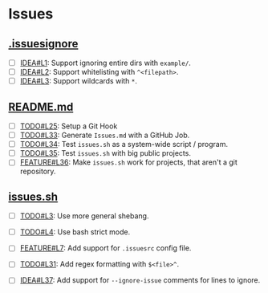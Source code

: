 # Issues

## [.issuesignore](.issuesignore)

- [ ] [IDEA#L1](.issuesignore#L1): Support ignoring entire dirs with `example/`.
- [ ] [IDEA#L2](.issuesignore#L2): Support whitelisting with `^<filepath>`.
- [ ] [IDEA#L3](.issuesignore#L3): Support wildcards with `*`.

## [README.md](README.md)

- [ ] [TODO#L25](README.md#L25): Setup a Git Hook
- [ ] [TODO#L33](README.md#L33): Generate `Issues.md` with a GitHub Job.
- [ ] [TODO#L34](README.md#L34): Test `issues.sh` as a system-wide script / program.
- [ ] [TODO#L35](README.md#L35): Test `issues.sh` with big public projects.
- [ ] [FEATURE#L36](README.md#L36): Make `issues.sh` work for projects, that aren't a git repository.

## [issues.sh](issues.sh)

- [ ] [TODO#L3](issues.sh#L3): Use more general shebang.
- [ ] [TODO#L4](issues.sh#L4): Use bash strict mode.
- [ ] [FEATURE#L7](issues.sh#L7): Add support for `.issuesrc` config file.
- [ ] [TODO#L31](issues.sh#L31): Add regex formatting with `$<file>^`.
- [ ] [IDEA#L37](issues.sh#L37): Add support for `--ignore-issue` comments for lines to ignore.

